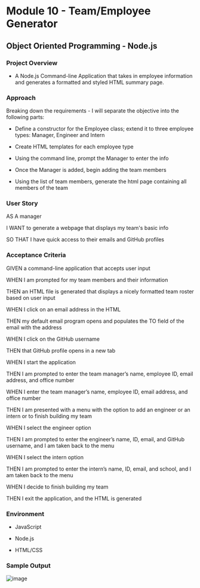 # Module 10 - Team/Employee Generator
## Object Oriented Programming - Node.js


### Project Overview
- A Node.js Command-line Application that takes in employee information and generates a formatted and styled HTML summary page.

### Approach

Breaking down the requirements - I will separate the objective into the following parts:
  - Define a constructor for the Employee class; extend it to three employee types: Manager, Engineer and Intern
  
  - Create HTML templates for each employee type
  
  - Using the command line, prompt the Manager to enter the info
  
  - Once the Manager is added, begin adding the team members
  
  - Using the list of team members, generate the html page containing all members of the team
  
  ### User Story
  
   AS A manager
  
   I WANT to generate a webpage that displays my team's basic info
  
   SO THAT I have quick access to their emails and GitHub profiles
    
 ### Acceptance Criteria
 
  GIVEN a command-line application that accepts user input
  
  WHEN I am prompted for my team members and their information
  
  THEN an HTML file is generated that displays a nicely formatted team roster based on user input
  
  WHEN I click on an email address in the HTML
  
  THEN my default email program opens and populates the TO field of the email with the address
  
  WHEN I click on the GitHub username
  
  THEN that GitHub profile opens in a new tab
  
  WHEN I start the application
  
  THEN I am prompted to enter the team manager’s name, employee ID, email address, and office number
  
  WHEN I enter the team manager’s name, employee ID, email address, and office number
  
  THEN I am presented with a menu with the option to add an engineer or an intern or to finish building my team
  
  WHEN I select the engineer option
  
  THEN I am prompted to enter the engineer’s name, ID, email, and GitHub username, and I am taken back to the menu

  WHEN I select the intern option
  
  THEN I am prompted to enter the intern’s name, ID, email, and school, and I am taken back to the menu
  
  WHEN I decide to finish building my team
  
  THEN I exit the application, and the HTML is generated
  
### Environment

  - JavaScript
  
  - Node.js
  
  - HTML/CSS
  
### Sample Output

![image](https://user-images.githubusercontent.com/87884472/137670955-ad2f7044-8272-4404-962d-92af1c0c9ce6.png)




  
